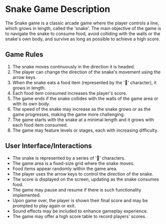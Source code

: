 # Snake Game Description

The Snake game is a classic arcade game where the player controls a line, which grows in length, called the 'snake'. The main objective of the game is to navigate the snake to consume food, avoid colliding with the walls or the snake's own body, and survive as long as possible to achieve a high score.

## Game Rules

1. The snake moves continuously in the direction it is headed.
2. The player can change the direction of the snake's movement using the arrow keys.
3. When the snake eats a food item (represented by the '🍎' character), it grows in length.
4. Each food item consumed increases the player's score.
5. The game ends if the snake collides with the walls of the game area or with its own body.
6. The speed of the snake may increase as the snake grows or as the game progresses, making the game more challenging.
7. The game starts with the snake at a minimal length and it grows with each food item consumed.
8. The game may feature levels or stages, each with increasing difficulty.

## User Interface/Interactions

- The snake is represented by a series of '🔵' characters.
- The game area is a fixed-size grid where the snake moves.
- Food items appear randomly within the game area.
- The player uses the arrow keys to control the direction of the snake.
- The score is displayed on the screen, updating as the snake consumes food.
- The game may pause and resume if there is such functionality implemented.
- Upon game over, the player is shown their final score and may be prompted to play again or exit.
- Sound effects may be included to enhance gameplay experience.
- The game may offer a high score table to record players' scores.